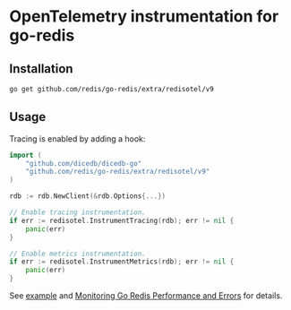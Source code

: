 # OpenTelemetry instrumentation for go-redis

## Installation

```bash
go get github.com/redis/go-redis/extra/redisotel/v9
```

## Usage

Tracing is enabled by adding a hook:

```go
import (
    "github.com/dicedb/dicedb-go"
    "github.com/redis/go-redis/extra/redisotel/v9"
)

rdb := rdb.NewClient(&rdb.Options{...})

// Enable tracing instrumentation.
if err := redisotel.InstrumentTracing(rdb); err != nil {
	panic(err)
}

// Enable metrics instrumentation.
if err := redisotel.InstrumentMetrics(rdb); err != nil {
	panic(err)
}
```

See [example](../../example/otel) and
[Monitoring Go Redis Performance and Errors](https://redis.uptrace.dev/guide/go-redis-monitoring.html)
for details.
